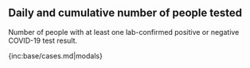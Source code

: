 ## Daily and cumulative number of people tested 

Number of people with at least one lab-confirmed positive or negative COVID-19 test result.

{inc:base/cases.md|modals}